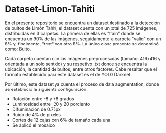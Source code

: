 # Dataset-Limon-Tahiti

En el presente repositorio se encuentra un dataset destinado a la detección de bultos de Limón Tahití, el dataset cuenta con un total de 725 imágenes, distribuidas en 3 carpetas. La primera de ellas es "train" donde se encuentra un 90% de las imágenes, seguidamente la carpeta "valid" con un 5% y, finalmente, "test" con otro 5%. La única clase presente se denominó como: Bulto.

Cada carpeta cuentan con las imágenes preprocesadas (tamaño: 416x416 y orientada a un solo sentido) y su respetivo .txt donde se encuentra la ubicación, la cantidad de bultos, entre otros factores. Cabe resaltar que el formato establecido para este dataset es el de YOLO Darknet.

Por último, este dataset ya cuenta el proceso de data augmentation, donde se estableció la siguiente configuración:

  - Rotación entre -8 y +8 grados
  - Luminosidad entre -20 y 20 porciento
  - Difuminación de 0.75px
  - Ruido de 4% de pixeles
  - Cortes de 12 cajas con 6% de tamaño cada una
  - Se aplicó el mosaico

